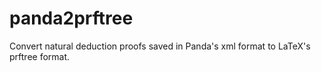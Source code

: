 # panda2prftree
Convert natural deduction proofs saved in Panda's xml format to LaTeX's prftree format.
